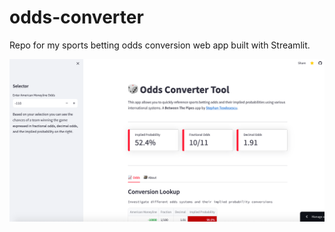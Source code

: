 # odds-converter
Repo for my sports betting odds conversion web app built with Streamlit.

![Odds Converter App](https://raw.githubusercontent.com/steodose/odds-converter/master/app_screenshot.png)

